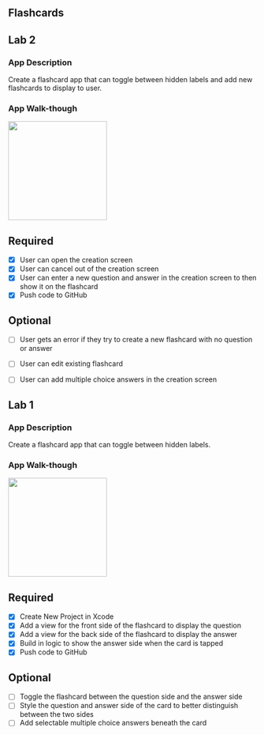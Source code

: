 ## Flashcards

## Lab 2

### App Description
Create a flashcard app that can toggle between hidden labels and add new flashcards to display to user.

### App Walk-though
<img src="https://user-images.githubusercontent.com/66144804/159202956-22026406-9da6-4981-a7ae-3f98595cba87.gif" width=200><br>

## Required
- [X] User can open the creation screen
- [X] User can cancel out of the creation screen
- [X] User can enter a new question and answer in the creation screen to then show it on the flashcard
- [X] Push code to GitHub
## Optional
- [ ] User gets an error if they try to create a new flashcard with no question or answer
- [ ] User can edit existing flashcard
- [ ] User can add multiple choice answers in the creation screen


## Lab 1

### App Description
Create a flashcard app that can toggle between hidden labels.

### App Walk-though
<img src="https://user-images.githubusercontent.com/66144804/156876876-21880716-9408-460e-9f14-ea6c713fa5ca.gif" width=200><br>

## Required
- [X] Create New Project in Xcode
- [X] Add a view for the front side of the flashcard to display the question
- [X] Add a view for the back side of the flashcard to display the answer
- [X] Build in logic to show the answer side when the card is tapped
- [X] Push code to GitHub
## Optional
- [ ] Toggle the flashcard between the question side and the answer side
- [ ] Style the question and answer side of the card to better distinguish between the two sides
- [ ] Add selectable multiple choice answers beneath the card
